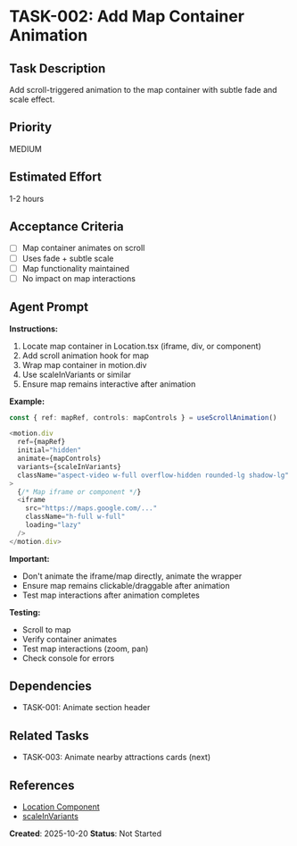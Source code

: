 # TASK-002: Add Map Container Animation

## Task Description

Add scroll-triggered animation to the map container with subtle fade and scale effect.

## Priority

MEDIUM

## Estimated Effort

1-2 hours

## Acceptance Criteria

- [ ] Map container animates on scroll
- [ ] Uses fade + subtle scale
- [ ] Map functionality maintained
- [ ] No impact on map interactions

## Agent Prompt

**Instructions:**

1. Locate map container in Location.tsx (iframe, div, or component)
2. Add scroll animation hook for map
3. Wrap map container in motion.div
4. Use scaleInVariants or similar
5. Ensure map remains interactive after animation

**Example:**

```typescript
const { ref: mapRef, controls: mapControls } = useScrollAnimation()

<motion.div
  ref={mapRef}
  initial="hidden"
  animate={mapControls}
  variants={scaleInVariants}
  className="aspect-video w-full overflow-hidden rounded-lg shadow-lg"
>
  {/* Map iframe or component */}
  <iframe
    src="https://maps.google.com/..."
    className="h-full w-full"
    loading="lazy"
  />
</motion.div>
```

**Important:**

- Don't animate the iframe/map directly, animate the wrapper
- Ensure map remains clickable/draggable after animation
- Test map interactions after animation completes

**Testing:**

- Scroll to map
- Verify container animates
- Test map interactions (zoom, pan)
- Check console for errors

## Dependencies

- TASK-001: Animate section header

## Related Tasks

- TASK-003: Animate nearby attractions cards (next)

## References

- [Location Component](../../../../components/Location.tsx)
- [scaleInVariants](../../../../lib/animations/variants.ts)

**Created**: 2025-10-20
**Status**: Not Started
